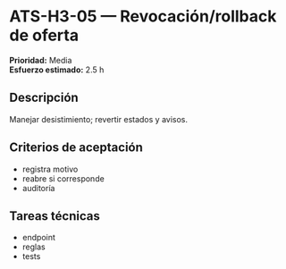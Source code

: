 # ATS-H3-05 — Revocación/rollback de oferta

**Prioridad:** Media  
**Esfuerzo estimado:** 2.5 h

## Descripción
Manejar desistimiento; revertir estados y avisos.

## Criterios de aceptación
- registra motivo
- reabre si corresponde
- auditoría

## Tareas técnicas
- endpoint
- reglas
- tests

